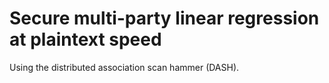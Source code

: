 # Secure multi-party linear regression at plaintext speed

Using the distributed association scan hammer (DASH).


